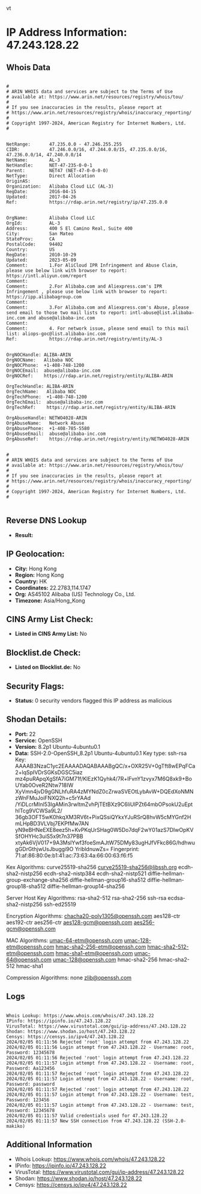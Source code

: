 vt
# IP Address Information: 47.243.128.22

## Whois Data
```

#
# ARIN WHOIS data and services are subject to the Terms of Use
# available at: https://www.arin.net/resources/registry/whois/tou/
#
# If you see inaccuracies in the results, please report at
# https://www.arin.net/resources/registry/whois/inaccuracy_reporting/
#
# Copyright 1997-2024, American Registry for Internet Numbers, Ltd.
#


NetRange:       47.235.0.0 - 47.246.255.255
CIDR:           47.246.0.0/16, 47.244.0.0/15, 47.235.0.0/16, 47.236.0.0/14, 47.240.0.0/14
NetName:        AL-3
NetHandle:      NET-47-235-0-0-1
Parent:         NET47 (NET-47-0-0-0-0)
NetType:        Direct Allocation
OriginAS:       
Organization:   Alibaba Cloud LLC (AL-3)
RegDate:        2016-04-15
Updated:        2017-04-26
Ref:            https://rdap.arin.net/registry/ip/47.235.0.0


OrgName:        Alibaba Cloud LLC
OrgId:          AL-3
Address:        400 S El Camino Real, Suite 400
City:           San Mateo
StateProv:      CA
PostalCode:     94402
Country:        US
RegDate:        2010-10-29
Updated:        2023-05-09
Comment:        1.For AliCloud IPR Infringement and Abuse Claim, please use below link with browser to report: https://intl.aliyun.com/report
Comment:        
Comment:        2.For Alibaba.com and Aliexpress.com's IPR Infringement , please use below link with browser to report: https://ipp.alibabagroup.com
Comment:        
Comment:        3.For Alibaba.com and Aliexpress.com's Abuse, please send email to those two mail lists to report: intl-abuse@list.alibaba-inc.com and abuse@alibaba-inc.com
Comment:        
Comment:        4. For network issue, please send email to this mail list: aliops-goc@list.alibaba-inc.com
Ref:            https://rdap.arin.net/registry/entity/AL-3


OrgNOCHandle: ALIBA-ARIN
OrgNOCName:   Alibaba NOC
OrgNOCPhone:  +1-408-748-1200 
OrgNOCEmail:  abuse@alibaba-inc.com
OrgNOCRef:    https://rdap.arin.net/registry/entity/ALIBA-ARIN

OrgTechHandle: ALIBA-ARIN
OrgTechName:   Alibaba NOC
OrgTechPhone:  +1-408-748-1200 
OrgTechEmail:  abuse@alibaba-inc.com
OrgTechRef:    https://rdap.arin.net/registry/entity/ALIBA-ARIN

OrgAbuseHandle: NETWO4028-ARIN
OrgAbuseName:   Network Abuse
OrgAbusePhone:  +1-408-785-5580 
OrgAbuseEmail:  abuse@alibaba-inc.com
OrgAbuseRef:    https://rdap.arin.net/registry/entity/NETWO4028-ARIN


#
# ARIN WHOIS data and services are subject to the Terms of Use
# available at: https://www.arin.net/resources/registry/whois/tou/
#
# If you see inaccuracies in the results, please report at
# https://www.arin.net/resources/registry/whois/inaccuracy_reporting/
#
# Copyright 1997-2024, American Registry for Internet Numbers, Ltd.
#


```
## Reverse DNS Lookup
- **Result:** 

## IP Geolocation:
- **City:** Hong Kong
- **Region:** Hong Kong
- **Country:** HK
- **Coordinates:** 22.2783,114.1747
- **Org:** AS45102 Alibaba (US) Technology Co., Ltd.
- **Timezone:** Asia/Hong_Kong

## CINS Army List Check:
- **Listed in CINS Army List:** 
No

## Blocklist.de Check:
- **Listed on Blocklist.de:** 
No

## Security Flags:
- **Status:** 0 security vendors flagged this IP address as malicious

## Shodan Details:
- **Port:** 22
- **Service:** OpenSSH
- **Version:** 8.2p1 Ubuntu-4ubuntu0.1
- **Data:** SSH-2.0-OpenSSH_8.2p1 Ubuntu-4ubuntu0.1
Key type: ssh-rsa
Key: AAAAB3NzaC1yc2EAAAADAQABAAABgQC/x+OXR25V+0gTft8wEPqFCa2+lqSpIVDrSGKsDGSC5iaz
mz4puRApqXgSfA7iGM71f/KlEzK1Qyhk4/7R+lFvnY1zvyx7M6Q8xk9+BoUYab0OveR2Ntw718IW
XyVmn4jvD9gGNLhfuRA4zMYNdZ0cZrwaSVEOtLybAvW+DQEdXoNMNzWnFMuJoiFNXQ2h+c5rYAAd
/YiDLcrMInl53IgAMin3rwltmZvhPjTEtBXz9C6liUlPZt64mbOPsokU2uEpthITcg9VCWSa9L2/
36gb3OFT5wK0hkqXM3RV6t+PixQSsiQYkxYJuRSrQ8hvW5cMYGnf2HmLHpBD3VLVbj7EKPfMw7AN
yN9eBHNeEXE8eez5h+KvPKqUrSHag0W5Do7dqF2wY01azS7DIwOpKVSfOHYHc3uiS5x9t7n37PBB
xtyAk6VjV017+9A3MslYwf3foeSmAJtW75DMy83ugHJfVFkc86G/hdhwugGDrGthjwUsJbuggi9O
YribldnuwZs=
Fingerprint: 71:af:86:80:0e:b1:41:ac:73:63:4a:66:00:63:f6:f5

Kex Algorithms:
	curve25519-sha256
	curve25519-sha256@libssh.org
	ecdh-sha2-nistp256
	ecdh-sha2-nistp384
	ecdh-sha2-nistp521
	diffie-hellman-group-exchange-sha256
	diffie-hellman-group16-sha512
	diffie-hellman-group18-sha512
	diffie-hellman-group14-sha256

Server Host Key Algorithms:
	rsa-sha2-512
	rsa-sha2-256
	ssh-rsa
	ecdsa-sha2-nistp256
	ssh-ed25519

Encryption Algorithms:
	chacha20-poly1305@openssh.com
	aes128-ctr
	aes192-ctr
	aes256-ctr
	aes128-gcm@openssh.com
	aes256-gcm@openssh.com

MAC Algorithms:
	umac-64-etm@openssh.com
	umac-128-etm@openssh.com
	hmac-sha2-256-etm@openssh.com
	hmac-sha2-512-etm@openssh.com
	hmac-sha1-etm@openssh.com
	umac-64@openssh.com
	umac-128@openssh.com
	hmac-sha2-256
	hmac-sha2-512
	hmac-sha1

Compression Algorithms:
	none
	zlib@openssh.com


## Logs
```

Whois Lookup: https://www.whois.com/whois/47.243.128.22
IPinfo: https://ipinfo.io/47.243.128.22
VirusTotal: https://www.virustotal.com/gui/ip-address/47.243.128.22
Shodan: https://www.shodan.io/host/47.243.128.22
Censys: https://censys.io/ipv4/47.243.128.22
2024/02/05 01:11:56 Rejected 'root' login attempt from 47.243.128.22
2024/02/05 01:11:56 Login attempt from 47.243.128.22 - Username: root, Password: 12345678
2024/02/05 01:11:56 Rejected 'root' login attempt from 47.243.128.22
2024/02/05 01:11:57 Login attempt from 47.243.128.22 - Username: root, Password: Aa123456
2024/02/05 01:11:57 Rejected 'root' login attempt from 47.243.128.22
2024/02/05 01:11:57 Login attempt from 47.243.128.22 - Username: root, Password: password
2024/02/05 01:11:57 Rejected 'root' login attempt from 47.243.128.22
2024/02/05 01:11:57 Login attempt from 47.243.128.22 - Username: test, Password: 123456
2024/02/05 01:11:57 Login attempt from 47.243.128.22 - Username: test, Password: 12345678
2024/02/05 01:11:57 Valid credentials used for 47.243.128.22
2024/02/05 01:11:57 New SSH connection from 47.243.128.22 (SSH-2.0-makiko)

```
## Additional Information
- Whois Lookup: https://www.whois.com/whois/47.243.128.22
- IPinfo: https://ipinfo.io/47.243.128.22
- VirusTotal: https://www.virustotal.com/gui/ip-address/47.243.128.22
- Shodan: https://www.shodan.io/host/47.243.128.22
- Censys: https://censys.io/ipv4/47.243.128.22

